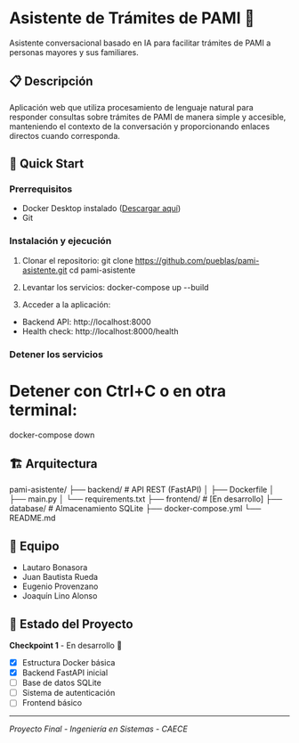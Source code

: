 # Asistente de Trámites de PAMI 🤖

Asistente conversacional basado en IA para facilitar trámites de PAMI a personas mayores y sus familiares.

## 📋 Descripción

Aplicación web que utiliza procesamiento de lenguaje natural para responder consultas sobre trámites de PAMI de manera simple y accesible, manteniendo el contexto de la conversación y proporcionando enlaces directos cuando corresponda.

## 🚀 Quick Start

### Prerrequisitos

- Docker Desktop instalado ([Descargar aquí](https://www.docker.com/products/docker-desktop/))
- Git

### Instalación y ejecución

1. Clonar el repositorio:
git clone https://github.com/pueblas/pami-asistente.git
cd pami-asistente

2. Levantar los servicios:
docker-compose up --build

3. Acceder a la aplicación:
- Backend API: http://localhost:8000
- Health check: http://localhost:8000/health

### Detener los servicios
# Detener con Ctrl+C o en otra terminal:
docker-compose down

## 🏗️ Arquitectura

pami-asistente/
├── backend/          # API REST (FastAPI)
│   ├── Dockerfile
│   ├── main.py
│   └── requirements.txt
├── frontend/         # [En desarrollo]
├── database/         # Almacenamiento SQLite
├── docker-compose.yml
└── README.md

## 👥 Equipo

- Lautaro Bonasora
- Juan Bautista Rueda
- Eugenio Provenzano
- Joaquín Lino Alonso

## 📝 Estado del Proyecto

**Checkpoint 1** - En desarrollo 🔨
- [x] Estructura Docker básica
- [x] Backend FastAPI inicial
- [ ] Base de datos SQLite
- [ ] Sistema de autenticación
- [ ] Frontend básico

---

*Proyecto Final - Ingeniería en Sistemas - CAECE*